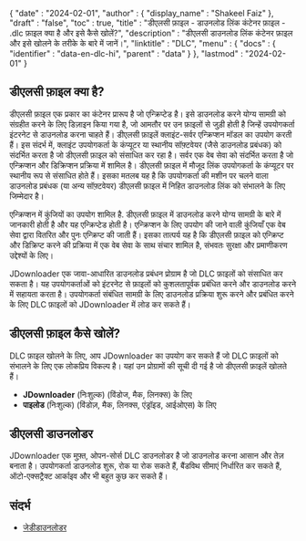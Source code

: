 {
  "date" : "2024-02-01",
  "author" : {
    "display_name" : "Shakeel Faiz"
},
  "draft" : "false",
  "toc" : true,
  "title" : "डीएलसी फ़ाइल - डाउनलोड लिंक कंटेनर फ़ाइल - .dlc फ़ाइल क्या है और इसे कैसे खोलें?",
  "description" : "डीएलसी डाउनलोड लिंक कंटेनर फ़ाइल और इसे खोलने के तरीके के बारे में जानें।",
  "linktitle" : "DLC",
  "menu" : {
    "docs" : {
      "identifier" : "data-en-dlc-hi",
      "parent" : "data"
}
},
  "lastmod" : "2024-02-01"
}

## डीएलसी फ़ाइल क्या है?

डीएलसी फ़ाइल एक प्रकार का कंटेनर प्रारूप है जो एन्क्रिप्टेड है। इसे डाउनलोड करने योग्य सामग्री को संग्रहीत करने के लिए डिज़ाइन किया गया है, जो आमतौर पर उन फ़ाइलों से जुड़ी होती है जिन्हें उपयोगकर्ता इंटरनेट से डाउनलोड करना चाहते हैं। डीएलसी फ़ाइलें क्लाइंट-सर्वर एन्क्रिप्शन मॉडल का उपयोग करती हैं। इस संदर्भ में, क्लाइंट उपयोगकर्ता के कंप्यूटर या स्थानीय सॉफ़्टवेयर (जैसे डाउनलोड प्रबंधक) को संदर्भित करता है जो डीएलसी फ़ाइल को संसाधित कर रहा है। सर्वर एक वेब सेवा को संदर्भित करता है जो एन्क्रिप्शन और डिक्रिप्शन प्रक्रिया में शामिल है। डीएलसी फ़ाइल में मौजूद लिंक उपयोगकर्ता के कंप्यूटर पर स्थानीय रूप से संसाधित होते हैं। इसका मतलब यह है कि उपयोगकर्ता की मशीन पर चलने वाला डाउनलोड प्रबंधक (या अन्य सॉफ़्टवेयर) डीएलसी फ़ाइल में निहित डाउनलोड लिंक को संभालने के लिए जिम्मेदार है।

एन्क्रिप्शन में कुंजियों का उपयोग शामिल है. डीएलसी फ़ाइल में डाउनलोड करने योग्य सामग्री के बारे में जानकारी होती है और यह एन्क्रिप्टेड होती है। एन्क्रिप्शन के लिए उपयोग की जाने वाली कुंजियाँ एक वेब सेवा द्वारा वितरित और पुनः एन्क्रिप्ट की जाती हैं। इसका तात्पर्य यह है कि डीएलसी फ़ाइल को एन्क्रिप्ट और डिक्रिप्ट करने की प्रक्रिया में एक वेब सेवा के साथ संचार शामिल है, संभवतः सुरक्षा और प्रमाणीकरण उद्देश्यों के लिए।

JDownloader एक जावा-आधारित डाउनलोड प्रबंधन प्रोग्राम है जो DLC फ़ाइलों को संसाधित कर सकता है। यह उपयोगकर्ताओं को इंटरनेट से फ़ाइलों को कुशलतापूर्वक प्रबंधित करने और डाउनलोड करने में सहायता करता है। उपयोगकर्ता संबंधित सामग्री के लिए डाउनलोड प्रक्रिया शुरू करने और प्रबंधित करने के लिए DLC फ़ाइलों को JDownloader में लोड कर सकते हैं।

## डीएलसी फ़ाइल कैसे खोलें?

DLC फ़ाइल खोलने के लिए, आप JDownloader का उपयोग कर सकते हैं जो DLC फ़ाइलों को संभालने के लिए एक लोकप्रिय विकल्प है। यहां उन प्रोग्रामों की सूची दी गई है जो डीएलसी फ़ाइलें खोलते हैं।

- **JDownloader** (निःशुल्क) (विंडोज, मैक, लिनक्स) के लिए
- **पाइलोड** (निःशुल्क) (विंडोज़, मैक, लिनक्स, एंड्रॉइड, आईओएस) के लिए

## डीएलसी डाउनलोडर

JDownloader एक मुफ़्त, ओपन-सोर्स DLC डाउनलोडर है जो डाउनलोड करना आसान और तेज़ बनाता है। उपयोगकर्ता डाउनलोड शुरू, रोक या रोक सकते हैं, बैंडविथ सीमाएं निर्धारित कर सकते हैं, ऑटो-एक्सट्रैक्ट आर्काइव और भी बहुत कुछ कर सकते हैं।

## संदर्भ
* [जेडीडाउनलोडर](https://en.wikipedia.org/wiki/JDownloader)


